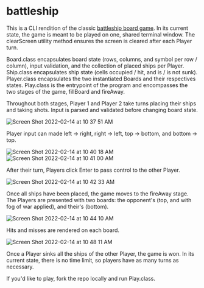 # battleship

This is a CLI rendition of the classic [battleship board game](https://en.wikipedia.org/wiki/Battleship_(game)).  In its current state, the game is meant to be played on one, shared terminal window.  The clearScreen utility method ensures the screen is cleared after each Player turn.

Board.class encapsulates board state (rows, columns, and symbol per row / column), input validation, and the collection of placed ships per Player.  Ship.class encapsulates ship state (cells occupied / hit, and is / is not sunk).  Player.class encapsulates the two instantiated Boards and their respectives states.  Play.class is the entrypoint of the program and encompasses the two stages of the game, fillBoard and fireAway.

Throughout both stages, Player 1 and Player 2 take turns placing their ships and taking shots.  Input is parsed and validated before changing board state.  

![Screen Shot 2022-02-14 at 10 37 51 AM](https://user-images.githubusercontent.com/25598690/153925563-e2c94263-6411-49db-a099-524eb709a829.png)

Player input can made left -> right, right -> left, top -> bottom, and bottom -> top.

![Screen Shot 2022-02-14 at 10 40 18 AM](https://user-images.githubusercontent.com/25598690/153926039-b3f151dc-f95c-43f0-9790-2e69c072a9ee.png)
![Screen Shot 2022-02-14 at 10 41 00 AM](https://user-images.githubusercontent.com/25598690/153926049-de94f35e-ab97-4c7d-bf6a-012902a39361.png)

After their turn, Players click Enter to pass control to the other Player.

![Screen Shot 2022-02-14 at 10 42 33 AM](https://user-images.githubusercontent.com/25598690/153926240-1b11116f-69c9-4b78-92a0-eb56dcc26aa1.png)

Once all ships have been placed, the game moves to the fireAway stage.  The Players are presented with two boards: the opponent's (top, and with fog of war applied), and their's (bottom).

![Screen Shot 2022-02-14 at 10 44 10 AM](https://user-images.githubusercontent.com/25598690/153926693-acb04209-9d5f-4492-b7a5-4183a2ff29d2.png)

Hits and misses are rendered on each board.

![Screen Shot 2022-02-14 at 10 48 11 AM](https://user-images.githubusercontent.com/25598690/153927036-c849821c-8732-4c70-a913-d79b9fc7abc3.png)

Once a Player sinks all the ships of the other Player, the game is won.  In its current state, there is no time limit, so players have as many turns as necessary.

If you'd like to play, fork the repo locally and run Play.class.  
